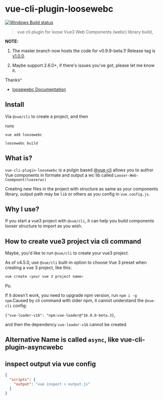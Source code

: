 # vue-cli-plugin-loosewebc 

[![Windows Build status](https://ci.appveyor.com/api/projects/status/8cdonrkbg6m4k1tm/branch/master?svg=true)]()

> vue cli plugin for loose Vue3 Web Components (webc) library build,

**NOTE:** 

1. The master branch now hosts the code for v0.9.9-beta.1! Release tag is [v1.0.0]().

2. Maybe support 2.6.0+, if there's issues you've got, please let me know it.

Thanks^

- [loosewebc Documentation](https://github.com/Yujahua/vue-cli-plugin-loosewebc/docs/loosewebc.md)

## Install

Via `@vue/cli` to create a project, and then

runs

```
vue add loosewebc

loosewebc build
```

## What is?

`vue-cli-plugin-loosewebc` is a pulgin based [@vue-cli]() allows you to author Vue components in formate and output a wc lib called `Looser-Web-Coompoent(looserwc)`


Creating new files in the project with structure as same as your components library, output path may be `lib` or others as you config in `vue.config.js`.

## Why I use?

If you start a vue3 project with `@vue/cli`, it can help you build components looser structure to import as you wish.

## How to create vue3 project via cli command

Maybe, you'd like to run `@vue/cli` to create your vue3 project.
  
As of v4.5.0, use `@vue/cli` built-in option to choose Vue 3 preset when creating a vue 3 project, like this:
  ```sh
  vue create <your vue 3 project name>
  ``` 
Ps: 

If it doesn't work, you need to upgrade npm version, run `npm i -g npm`.Caused by cli command with older npm, it cannot understand the `@vue-cli` config:
  
  `{"vue-loader-v16": "npm:vue-loader@^16.0.0-beta.3}`,

and then the dependency `vue-loader-v16` cannot be created.


## Alternative Name is called `async`, like vue-cli-plugin-asyncwebc

## inspect output via vue config
```json
{
  "scripts": {
    "output": "vue inspect > output.js"
  }
}
```
